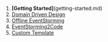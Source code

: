 1. **[Getting Started]**(getting-started.md)
1. [Domain Driven Design](DomainDrivenDesign.md)
1. [Offline EventStorming](OfflineEventStorming.md)
1. [EventStorming2Code](EventStorming2Code.md)
1. [Custom Template](CustomTemplate.md)
